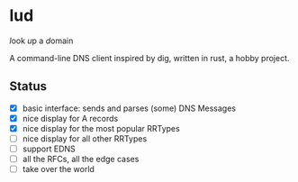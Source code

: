 lud
===

*l*ook *u*p a *d*omain

A command-line DNS client inspired by dig,
written in rust, a hobby project.

Status
--

  - [x] basic interface: sends and parses (some) DNS Messages
  - [x] nice display for A records
  - [x] nice display for the most popular RRTypes
  - [ ] nice display for all other RRTypes
  - [ ] support EDNS
  - [ ] all the RFCs, all the edge cases
  - [ ] take over the world
